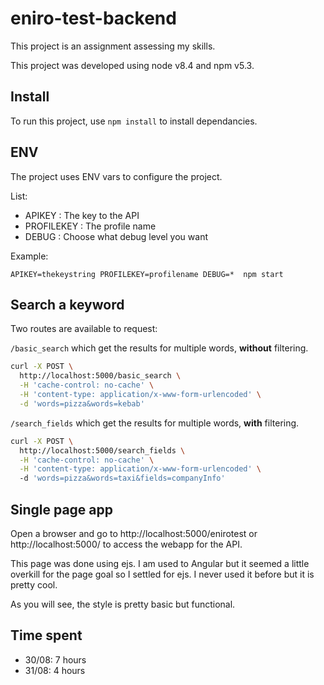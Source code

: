 # eniro-test-backend

This project is an assignment assessing my skills.

This project was developed using node v8.4 and npm v5.3.

## Install

To run this project, use `npm install` to install dependancies.

## ENV

The project uses ENV vars to configure the project.

List: 

- APIKEY : The key to the API
- PROFILEKEY : The profile name
- DEBUG : Choose what debug level you want

Example: 

`APIKEY=thekeystring PROFILEKEY=profilename DEBUG=*  npm start`

## Search a keyword

Two routes are available to request:

`/basic_search` which get the results for multiple words, **without** filtering.

```bash
curl -X POST \
  http://localhost:5000/basic_search \
  -H 'cache-control: no-cache' \
  -H 'content-type: application/x-www-form-urlencoded' \
  -d 'words=pizza&words=kebab'
  ```


`/search_fields` which get the results for multiple words, **with** filtering.

```bash
curl -X POST \
  http://localhost:5000/search_fields \
  -H 'cache-control: no-cache' \
  -H 'content-type: application/x-www-form-urlencoded' \
  -d 'words=pizza&words=taxi&fields=companyInfo'
  ```

## Single page app

Open a browser and go to http://localhost:5000/enirotest or http://localhost:5000/ to access the webapp for the API.

This page was done using ejs. I am used to Angular but it seemed a little overkill for the page goal so I settled for ejs. I never used it before but it is pretty cool.

As you will see, the style is pretty basic but functional.

## Time spent

- 30/08: 7 hours
- 31/08: 4 hours
